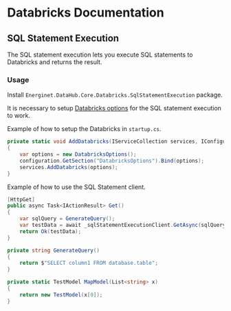 # Databricks Documentation

## SQL Statement Execution

The SQL statement execution lets you execute SQL statements to Databricks and returns the result.

### Usage

Install `Energinet.DataHub.Core.Databricks.SqlStatementExecution` package.

It is necessary to setup [Databricks options](../SqlStatementExecution/AppSettings/DatabricksOptions.cs) for the SQL statement execution to work.

Example of how to setup the Databricks in `startup.cs`.

```c#
private static void AddDatabricks(IServiceCollection services, IConfiguration configuration)
{
    var options = new DatabricksOptions();
    configuration.GetSection("DatabricksOptions").Bind(options);
    services.AddDatabricks(options);
}
```

Example of how to use the SQL Statement client.

```c#
[HttpGet]
public async Task<IActionResult> Get()
{
    var sqlQuery = GenerateQuery();
    var testData = await _sqlStatementExecutionClient.GetAsync(sqlQuery, MapModel).ConfigureAwait(false);
    return Ok(testData);
}

private string GenerateQuery()
{
    return $"SELECT column1 FROM database.table";
}

private static TestModel MapModel(List<string> x)
{
    return new TestModel(x[0]);
}
```
